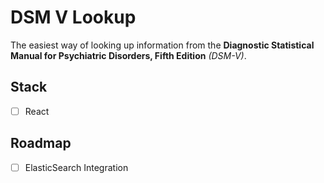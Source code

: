# DSM V Lookup

The easiest way of looking up information from the **Diagnostic Statistical
Manual for Psychiatric Disorders, Fifth Edition** _(DSM-V)_.

## Stack

- [ ] React

## Roadmap

- [ ] ElasticSearch Integration
